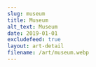 ```yaml
---
slug: museum
title: Museum
alt_text: Museum
date: 2019-01-01
excludefeed: true
layout: art-detail
filename: /art/museum.webp
---
```

